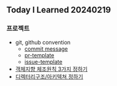 Today I Learned 20240219
---

### 프로젝트

- git, github convention
    - [commit message](https://github.com/f-lab-edu/king-of-settlement/wiki/%EC%BB%A8%EB%B2%A4%EC%85%98-%EB%B0%8F-%EB%AC%B8%ED%99%94#commit-message)
    - [pr-template](https://github.com/f-lab-edu/king-of-settlement/blob/main/.github/pull_request_template.md)
    - [issue-template](https://github.com/f-lab-edu/king-of-settlement/blob/main/.github/ISSUE_TEMPLATE/feature_request.md)
- [객체지향 체조원칙 3가지 정하기](https://github.com/f-lab-edu/king-of-settlement/wiki/%EC%BB%A8%EB%B2%A4%EC%85%98-%EB%B0%8F-%EB%AC%B8%ED%99%94)
- [디렉터리구조/아키텍쳐 정하기](https://github.com/f-lab-edu/king-of-settlement/wiki/%EB%94%94%EB%A0%89%ED%84%B0%EB%A6%AC%EA%B5%AC%EC%A1%B0-%EC%95%84%ED%82%A4%ED%85%8D%EC%B3%90)

